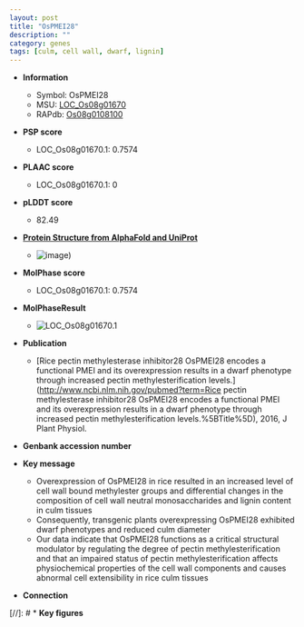```yaml
---
layout: post
title: "OsPMEI28"
description: ""
category: genes
tags: [culm, cell wall, dwarf, lignin]
---
```


* **Information**  
    + Symbol: OsPMEI28  
    + MSU: [LOC_Os08g01670](http://rice.plantbiology.msu.edu/cgi-bin/ORF_infopage.cgi?orf=LOC_Os08g01670)  
    + RAPdb: [Os08g0108100](http://rapdb.dna.affrc.go.jp/viewer/gbrowse_details/irgsp1?name=Os08g0108100)  

* **PSP score**  
    + LOC_Os08g01670.1: 0.7574 

* **PLAAC score**  
    + LOC_Os08g01670.1: 0 

* **pLDDT score**
    + 82.49

* **[Protein Structure from AlphaFold and UniProt](https://www.uniprot.org/uniprotkb/Q0J8J8/entry#structure)**
    + ![image](https://ricepsp.github.io/images/Q0/AF-Q0J8J8-F1.png))

* **MolPhase score**
    + LOC_Os08g01670.1: 0.7574

* **MolPhaseResult**
    + ![LOC_Os08g01670.1](https://ricepsp.github.io/pictures/LOC_Os08g/LOC_Os08g01670.1.png)

* **Publication**  
    + [Rice pectin methylesterase inhibitor28 OsPMEI28 encodes a functional PMEI and its overexpression results in a dwarf phenotype through increased pectin methylesterification levels.](http://www.ncbi.nlm.nih.gov/pubmed?term=Rice pectin methylesterase inhibitor28 OsPMEI28 encodes a functional PMEI and its overexpression results in a dwarf phenotype through increased pectin methylesterification levels.%5BTitle%5D), 2016, J Plant Physiol.

* **Genbank accession number**  

* **Key message**  
    + Overexpression of OsPMEI28 in rice resulted in an increased level of cell wall bound methylester groups and differential changes in the composition of cell wall neutral monosaccharides and lignin content in culm tissues
    + Consequently, transgenic plants overexpressing OsPMEI28 exhibited dwarf phenotypes and reduced culm diameter
    + Our data indicate that OsPMEI28 functions as a critical structural modulator by regulating the degree of pectin methylesterification and that an impaired status of pectin methylesterification affects physiochemical properties of the cell wall components and causes abnormal cell extensibility in rice culm tissues

* **Connection**  

[//]: # * **Key figures**  



